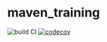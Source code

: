 
# maven_training

![build CI](https://github.com/owzings/maven_training/actions/workflows/build.yml/badge.svg)
[![codecov](https://codecov.io/gh/owzings/maven_training/branch/main/graph/badge.svg)](https://codecov.io/gh/owzings/maven_training)
